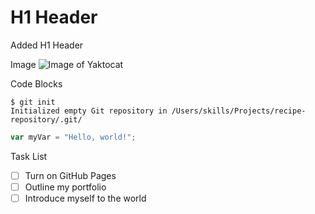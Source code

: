 # H1 Header
Added H1 Header

Image
![Image of Yaktocat](https://octodex.github.com/images/yaktocat.png)

Code Blocks
```
$ git init
Initialized empty Git repository in /Users/skills/Projects/recipe-repository/.git/
```

``` javascript
var myVar = "Hello, world!";
```

Task List
- [ ] Turn on GitHub Pages
- [ ] Outline my portfolio
- [ ] Introduce myself to the world
